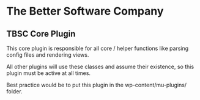 # The Better Software Company
## TBSC Core Plugin

This core plugin is responsible for all core / helper functions like parsing config files and rendering views.

All other plugins will use these classes and assume their existence, so this plugin must be active at all times.

Best practice would be to put this plugin in the wp-content/mu-plugins/ folder.